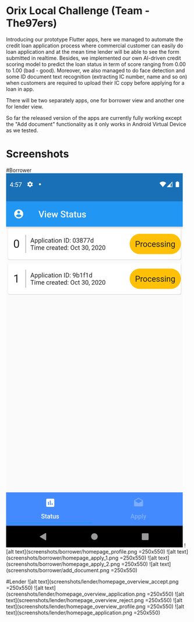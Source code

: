 # Orix Local Challenge (Team - The97ers)
Introducing our prototype Flutter apps, here we managed to automate the credit loan application process where commercial customer can easily do loan application and at the mean time lender will be able to see the form submitted in realtime. Besides, we implemented our own AI-driven credit scoring model to predict the loan status in term of score ranging from 0.00 to 1.00 (bad - good). Moreover, we also managed to do face detection and some ID document text recognition (extracting IC number, name and so on) when customers are required to upload their IC copy before applying for a loan in app. 

There will be two separately apps, one for borrower view and another one for lender view.

So far the released version of the apps are currently fully working except the "Add document" functionality as it only works in Android Virtual Device as we tested.

# Screenshots

#Borrower
![image](screenshots/borrower/homepage_status.png)
![alt text](screenshots/borrower/homepage_profile.png =250x550) 
![alt text](screenshots/borrower/homepage_apply_1.png =250x550)
![alt text](screenshots/borrower/homepage_apply_2.png =250x550) 
![alt text](screenshots/borrower/add_document.png =250x550)

#Lender
![alt text](screenshots/lender/homepage_overview_accept.png =250x550)
![alt text](screenshots/lender/homepage_overview_application.png =250x550)
![alt text](screenshots/lender/homepage_overview_reject.png =250x550)
![alt text](screenshots/lender/homepage_overview_profile.png =250x550)
![alt text](screenshots/lender/homepage_application.png =250x550)
